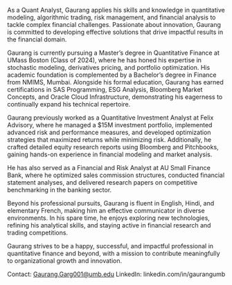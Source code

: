 As a Quant Analyst, Gaurang applies his skills and knowledge in quantitative modeling, algorithmic trading, risk management, and financial analysis to tackle complex financial challenges. Passionate about innovation, Gaurang is committed to developing effective solutions that drive impactful results in the financial domain.

Gaurang is currently pursuing a Master’s degree in Quantitative Finance at UMass Boston (Class of 2024), where he has honed his expertise in stochastic modeling, derivatives pricing, and portfolio optimization. His academic foundation is complemented by a Bachelor’s degree in Finance from NMIMS, Mumbai. Alongside his formal education, Gaurang has earned certifications in SAS Programming, ESG Analysis, Bloomberg Market Concepts, and Oracle Cloud Infrastructure, demonstrating his eagerness to continually expand his technical repertoire.

Gaurang previously worked as a Quantitative Investment Analyst at Felix Advisory, where he managed a $15M investment portfolio, implemented advanced risk and performance measures, and developed optimization strategies that maximized returns while minimizing risk. Additionally, he crafted detailed equity research reports using Bloomberg and Pitchbooks, gaining hands-on experience in financial modeling and market analysis.

He has also served as a Financial and Risk Analyst at AU Small Finance Bank, where he optimized sales commission structures, conducted financial statement analyses, and delivered research papers on competitive benchmarking in the banking sector.

Beyond his professional pursuits, Gaurang is fluent in English, Hindi, and elementary French, making him an effective communicator in diverse environments. In his spare time, he enjoys exploring new technologies, refining his analytical skills, and staying active in financial research and trading competitions.

Gaurang strives to be a happy, successful, and impactful professional in quantitative finance and beyond, with a mission to contribute meaningfully to organizational growth and innovation.

Contact: Gaurang.Garg001@umb.edu
LinkedIn: linkedin.com/in/gaurangumb
